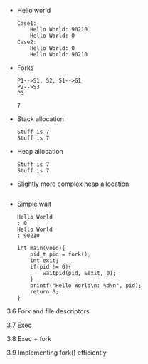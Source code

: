 * Hello world
    ```
    Case1:
        Hello World: 90210
        Hello World: 0
    Case2:
        Hello World: 0
        Hello World: 90210
    ```
* Forks
    ```
    P1-->S1, S2, S1-->G1
    P2-->S3
    P3
    
    7
    ```
* Stack allocation
    ```
    Stuff is 7
    Stuff is 7
    ```
* Heap allocation
    ```
    Stuff is 7
    Stuff is 7
    ```

* Slightly more complex heap allocation
    ```

    ```

* Simple wait
    ```
    Hello World
    : 0
    Hello World
    : 90210 

    int main(void){
        pid_t pid = fork();
        int exit;
        if(pid != 0){
            waitpid(pid, &exit, 0);
        }
        printf("Hello World\n: %d\n", pid);
        return 0;
    }
    ```

3.6 Fork and file descriptors

3.7 Exec

3.8 Exec + fork

3.9 Implementing fork() efficiently
